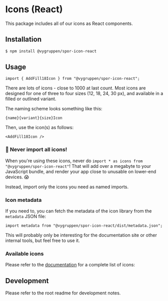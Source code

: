 # Icons (React)

This package includes all of our icons as React components.

## Installation

```bash
$ npm install @vygruppen/spor-icon-react
```

## Usage

```tsx
import { AddFill18Icon } from "@vygruppen/spor-icon-react";
```

There are lots of icons - close to 1000 at last count. Most icons are designed for one of three to four sizes (12, 18, 24, 30 px), and available in a filled or outlined variant.

The naming scheme looks something like this:

```
{name}{variant}{size}Icon
```

Then, use the icon(s) as follows:

```
<AddFill18Icon />
```

### 🚨 Never import all icons!

When you're using these icons, never do `import * as icons from "@vygruppen/spor-icon-react"`! That will add over a megabyte to your JavaScript bundle, and render your app close to unusable on lower-end devices. 😱

Instead, import only the icons you need as named imports.

### Icon metadata

If you need to, you can fetch the metadata of the icon library from the `metadata` JSON file:

```tsx
import metadata from "@vygruppen/spor-icon-react/dist/metadata.json";
```

This will probably only be interesting for the documentation site or other internal tools, but feel free to use it.

### Available icons

Please refer to the [documentation](https://spor.vy.no/resources/icons) for a complete list of icons:

## Development

Please refer to the root readme for development notes.
